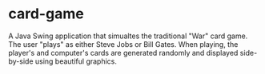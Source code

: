 # card-game
A Java Swing application that simualtes the traditional "War" card game. The user "plays" as either Steve Jobs or Bill Gates. When playing, the player's and computer's cards are generated randomly and displayed side-by-side using beautiful graphics.
